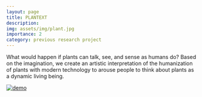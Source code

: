 ```yaml
---
layout: page
title: PLANTEXT
description: 
img: assets/img/plant.jpg
importance: 2
category: previous research project
---
```


What would happen if plants can talk, see, and sense as humans do? Based on the imagination, we create an artistic interpretation of the humanization of plants with modern technology to arouse people to think about plants as a dynamic living being. 



[![demo](https://img.youtube.com/vi/F2OJ-akWYP4/0.jpg)](https://youtu.be/F2OJ-akWYP4)

